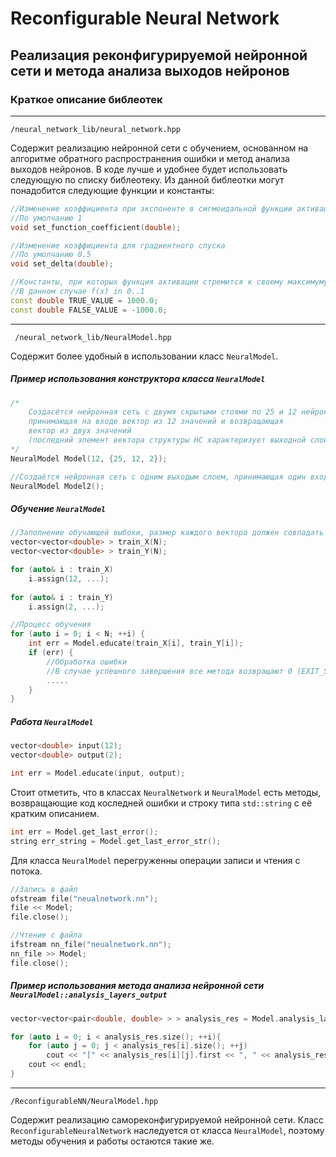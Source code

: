 # Reconfigurable Neural Network
Реализация реконфигурируемой нейронной сети и метода анализа выходов нейронов
---
### Краткое описание библеотек
---
    /neural_network_lib/neural_network.hpp
Содержит реализацию нейронной сети с обучением, основанном на алгоритме обратного распространения ошибки и метод анализа выходов нейронов. В коде лучше и удобнее будет использовать следующую по списку библеотеку. Из данной библеотки могут понадобится следующие функции и константы:
```c++
//Изменение коэффициента при экспоненте в сигмоидальной функции активации
//По умолчанию 1
void set_function_coefficient(double);

//Изменение коэффициента для градиентного спуска
//По умолчанию 0.5
void set_delta(double);

//Константы, при которых функция активации стремится к своему максимуму и минимуму
//В данном случае f(x) in 0..1
const double TRUE_VALUE = 1000.0;
const double FALSE_VALUE = -1000.0;
```
---
     /neural_network_lib/NeuralModel.hpp
Содержит более удобный в использовании класс `NeuralModel`.
##### Пример использования конструктора класса `NeuralModel`
```c++
/*
    Создасётся нейронная сеть с двумя скрытыми стоями по 25 и 12 нейронов,
    принимающая на входе вектор из 12 значений и возвращающая
    вектор из двух значений
    (последний элемент вектора структуры НС характеризует выходной слой)
*/
NeuralModel Model(12, {25, 12, 2});

//Создаётся нейронная сеть с одним выходым слоем, принимающая один входной элемент
NeuralModel Model2();
```
##### Обучение `NeuralModel`
```c++
//Заполнение обучающей выбоки, размер каждого вектора должен совпадать с размерностью входа НС
vector<vector<double> > train_X(N);
vector<vector<double> > train_Y(N);

for (auto& i : train_X)
	i.assign(12, ...);	
	
for (auto& i : train_Y)
	i.assign(2, ...);

//Процесс обучения
for (auto i = 0; i < N; ++i) {
	int err = Model.educate(train_X[i], train_Y[i]);
	if (err) {
		//Обработка ошибки
		//В случае успешного завершения все метода возвращают 0 (EXIT_SUCCESS)
		.....
	}
}
```
##### Работа `NeuralModel`
```c++
vector<double> input(12);
vector<double> output(2);

int err = Model.educate(input, output);
```
Стоит отметить, что в классах `NeuralNetwork` и `NeuralModel` есть методы, возвращающие код коследней ошибки и строку типа `std::string` с её кратким описанием.
```c++
int err = Model.get_last_error();
string err_string = Model.get_last_error_str();
```
Для класса `NeuralModel` перегруженны операции записи и чтения с потока.
```c++
//Запись в файл
ofstream file("neualnetwork.nn");
file << Model;
file.close();

//Чтение с файла
ifstream nn_file("neualnetwork.nn");
nn_file >> Model;
file.close();
```
##### Пример использования метода анализа нейронной сети `NeuralModel::analysis_layers_output`
```c++
vector<vector<pair<double, double> > > analysis_res = Model.analysis_layers_output(nn_inputs);

for (auto i = 0; i < analysis_res.size(); ++i){
    for (auto j = 0; j < analysis_res[i].size(); ++j)
        cout << "[" << analysis_res[i][j].first << ", " << analysis_res[i][j].second << "] ";
    cout << endl;
}
```
---
	/ReconfigurableNN/NeuralModel.hpp
Содержит реализацию самореконфигурируемой нейронной сети. Класс `ReconfigurableNeuralNetwork` наследуется от класса `NeuralModel`, поэтому методы обучения и работы остаются такие же.
